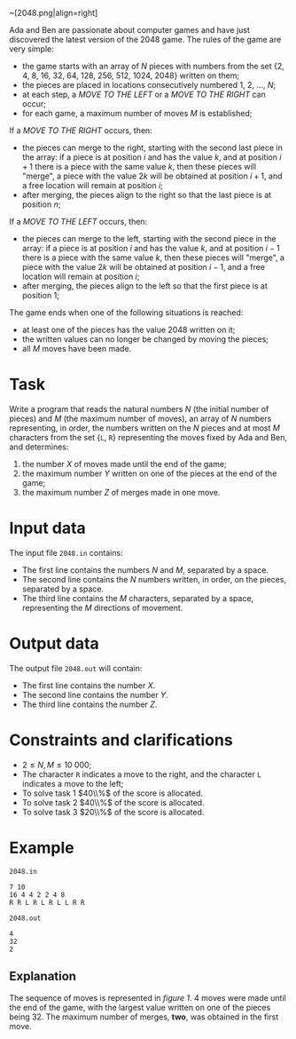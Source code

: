 ~[2048.png|align=right]

Ada and Ben are passionate about computer games and have just discovered the latest version of the $2048$ game.
The rules of the game are very simple:

* the game starts with an array of $N$ pieces with numbers from the set {$2$, $4$, $8$, $16$, $32$, $64$, $128$, $256$, $512$, $1024$, $2048$} written on them;
* the pieces are placed in locations consecutively numbered $1$, $2$, ..., $N$;
* at each step, a _MOVE TO THE LEFT_ or a _MOVE TO THE RIGHT_ can occur;
* for each game, a maximum number of moves $M$ is established;

If a _MOVE TO THE RIGHT_ occurs, then:
- the pieces can merge to the right, starting with the second last piece in the array: if a piece is at position $i$ and has the value $k$, and at position $i+1$ there is a piece with the same value $k$, then these pieces will "merge", a piece with the value $2k$ will be obtained at position $i+1$, and a free location will remain at position $i$;
- after merging, the pieces align to the right so that the last piece is at position $n$;

If a _MOVE TO THE LEFT_ occurs, then:
- the pieces can merge to the left, starting with the second piece in the array: if a piece is at position $i$ and has the value $k$, and at position $i-1$ there is a piece with the same value $k$, then these pieces will "merge", a piece with the value $2k$ will be obtained at position $i-1$, and a free location will remain at position $i$;
- after merging, the pieces align to the left so that the first piece is at position $1$;

The game ends when one of the following situations is reached:
- at least one of the pieces has the value $2048$ written on it;
- the written values can no longer be changed by moving the pieces;
- all $M$ moves have been made.

# Task

Write a program that reads the natural numbers $N$ (the initial number of pieces) and $M$ (the maximum number of moves), an array of $N$ numbers representing, in order, the numbers written on the $N$ pieces and at most $M$ characters from the set {`L`, `R`} representing the moves fixed by Ada and Ben, and determines:

1. the number $X$ of moves made until the end of the game;
2. the maximum number $Y$ written on one of the pieces at the end of the game;
3. the maximum number $Z$ of merges made in one move.

# Input data

The input file `2048.in` contains:
- The first line contains the numbers $N$ and $M$, separated by a space.
- The second line contains the $N$ numbers written, in order, on the pieces, separated by a space.
- The third line contains the $M$ characters, separated by a space, representing the $M$ directions of movement.

# Output data

The output file `2048.out` will contain:
- The first line contains the number $X$.
- The second line contains the number $Y$.
- The third line contains the number $Z$.

# Constraints and clarifications

* $2 \leq N,M \leq 10\ 000$;
* The character `R` indicates a move to the right, and the character `L` indicates a move to the left;
* To solve task $1$ $40\\%$ of the score is allocated.
* To solve task $2$ $40\\%$ of the score is allocated.
* To solve task $3$ $20\\%$ of the score is allocated.

# Example

`2048.in`
```
7 10
16 4 4 2 2 4 8
R R L R L R L L R R
```

`2048.out`
```
4
32
2
```

## Explanation

The sequence of moves is represented in _figure $1$_.
$4$ moves were made until the end of the game, with the largest value written on one of the pieces being $32$. The maximum number of merges, **two**, was obtained in the first move.